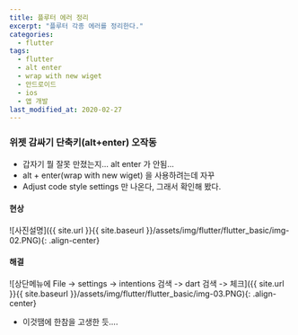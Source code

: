 ```yaml
---
title: 플루터 에러 정리
excerpt: "플루터 각종 에러를 정리한다."
categories:
  - flutter
tags:
  - flutter
  - alt enter
  - wrap with new wiget
  - 안드로이드
  - ios
  - 앱 개발
last_modified_at: 2020-02-27
---
```


### 위젯 감싸기 단축키(alt+enter) 오작동
- 갑자기 뭘 잘못 만졌는지... alt enter 가 안됨...
- alt + enter(wrap with new wiget) 을 사용하려는데 자꾸
- Adjust code style settings 만 나온다, 그래서 확인해 봤다.

#### 현상 
![사진설명]({{ site.url }}{{ site.baseurl }}/assets/img/flutter/flutter_basic/img-02.PNG){: .align-center}

#### 해결

![상단메뉴에 File -> settings -> intentions 검색 -> dart 검색 -> 체크]({{ site.url }}{{ site.baseurl }}/assets/img/flutter/flutter_basic/img-03.PNG){: .align-center}

- 이것땜에 한참을 고생한 듯....